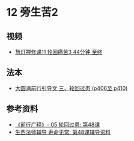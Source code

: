 # 12 旁生苦2

## 视频
- [慧灯禅修课11 轮回痛苦3 44分钟 至终](/video/#慧灯禅修课第三册/04-3%20慧灯禅修课11%20轮回痛苦3.mp4#t=44:40.8)

## 法本
- [大圆满前行引导文 三、轮回过患 (p406至 p410)](/books/dymqx/#p406)

## 参考资料
- [《前行广释》- 05 轮回过患: 第48课](/refs/qxgs/qxgs-05lh#戊三旁生之苦)
- [生西法师辅导 寿命无常: 第48课辅导资料](/refs/qxgs/fudao/qxgsfd-05lh/#前行广释第048课辅导)